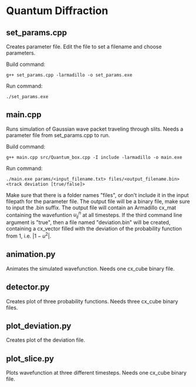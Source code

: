 # Quantum Diffraction

## set_params.cpp
Creates parameter file. Edit the file to set a filename and choose parameters.

Build command:
```
g++ set_params.cpp -larmadillo -o set_params.exe
```
Run command:
```
./set_params.exe
```

## main.cpp
Runs simulation of Gaussian wave packet traveling through slits. Needs a parameter file from set_params.cpp to run.

Build command:
```
g++ main.cpp src/Quantum_box.cpp -I include -larmadillo -o main.exe
```
Run command:
```
./main.exe params/<input_filename.txt> files/<output_filename.bin> <track deviation [true/false]>
```

Make sure that there is a folder names "files", or don't include it in the input filepath for the parameter file. The output file will be a binary file, make sure to input the .bin suffix. The output file will contain an Armadillo cx_mat containing the wavefuntion $u_{ij}^n$ at all timesteps. If the third command line argument is "true", then a file named "deviation.bin" will be created, containing a cx_vector filled with the deviation of the probability function from 1, i.e. $|1-u^2|$.

## animation.py
Animates the simulated wavefunction. Needs one cx_cube binary file.

## detector.py
Creates plot of three probability functions. Needs three cx_cube binary files.

## plot_deviation.py
Creates plot of the deviation file.

## plot_slice.py
Plots wavefunction at three different timesteps. Needs one cx_cube binary file.
